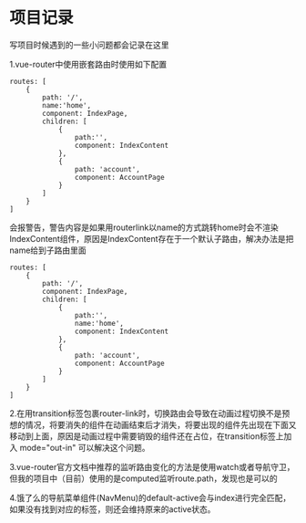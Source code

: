 # 项目记录

写项目时候遇到的一些小问题都会记录在这里

 1.vue-router中使用嵌套路由时使用如下配置

    
    routes: [
        {
            path: '/',
            name:'home',
            component: IndexPage,
            children: [
                {
                    path:'',
                    component: IndexContent
                },
                {
                    path: 'account',
                    component: AccountPage
                }
            ]
        }
    ]

会报警告，警告内容是如果用routerlink以name的方式跳转home时会不渲染IndexContent组件，原因是IndexContent存在于一个默认子路由，解决办法是把name给到子路由里面

    
    routes: [
        {
            path: '/',
            component: IndexPage,
            children: [
                {
                    path:'',
                    name:'home',
                    component: IndexContent
                },
                {
                    path: 'account',
                    component: AccountPage
                }
            ]
        }
    ]

2.在用transition标签包裹router-link时，切换路由会导致在动画过程切换不是预想的情况，将要消失的组件在动画结束后才消失，将要出现的组件先出现在下面又移动到上面，原因是动画过程中需要销毁的组件还在占位，在transition标签上加入 mode="out-in" 可以解决这个问题。

3.vue-router官方文档中推荐的监听路由变化的方法是使用watch或者导航守卫，但我的项目中（目前）使用的是computed监听route.path，发现也是可以的

4.饿了么的导航菜单组件(NavMenu)的default-active会与index进行完全匹配，如果没有找到对应的标签，则还会维持原来的active状态。